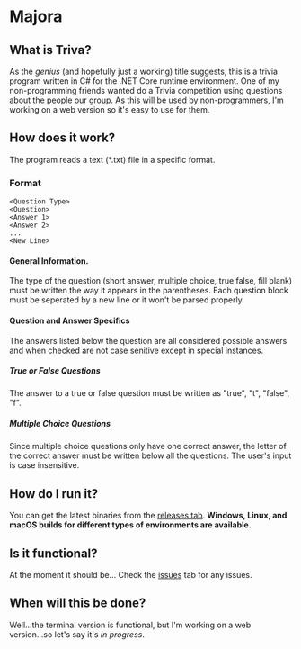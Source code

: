 # Majora

## What is Triva?
As the *genius* (and hopefully just a working) title suggests, this is a trivia program written in C# for the .NET Core runtime environment. One of my non-programming friends wanted do a Trivia competition using questions about the people our group. As this will be used by non-programmers, I'm working on a web version so it's easy to use for them.

## How does it work?
The program reads a text (*.txt) file in a specific format.
### Format
```
<Question Type>
<Question>
<Answer 1>
<Answer 2>
...
<New Line>
```
#### General Information.
The type of the question (short answer, multiple choice, true false, fill blank) must be written the way it appears in the parentheses. Each question block must be seperated by a new line or it won't be parsed properly.
#### Question and Answer Specifics
The answers listed below the question are all considered possible answers and when checked are not case senitive except in special instances.
##### True or False Questions
The answer to a true or false question must be written as "true", "t", "false", "f".
##### Multiple Choice Questions
Since multiple choice questions only have one correct answer, the letter of the correct answer must be written below all the questions. The user's input is case insensitive.

## How do I run it?
You can get the latest binaries from the [releases tab](https://github.com/MechaDragonX/Bheithir/releases). **Windows, Linux, and macOS builds for different types of environments are available.**

## Is it functional?
At the moment it should be... Check the [issues](https://github.com/MechaDragonX/Bheithir/issues) tab for any issues.

## When will this be done?
Well...the terminal version is functional, but I'm working on a web version...so let's say it's *in progress*.
